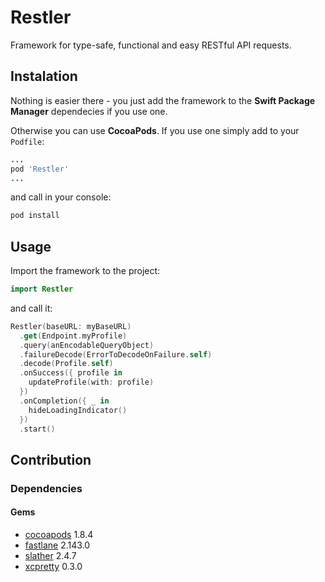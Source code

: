 # Restler

Framework for type-safe, functional and easy RESTful API requests.

## Instalation

Nothing is easier there - you just add the framework to the **Swift Package Manager** dependecies if you use one.

Otherwise you can use **CocoaPods**. If you use one simply add to your `Podfile`:

```ruby
...
pod 'Restler'
...
```

and call in your console:

```bash
pod install
```

## Usage

Import the framework to the project:

```swift
import Restler
```

and call it:

```swift
Restler(baseURL: myBaseURL)
  .get(Endpoint.myProfile)
  .query(anEncodableQueryObject)
  .failureDecode(ErrorToDecodeOnFailure.self)
  .decode(Profile.self)
  .onSuccess({ profile in
    updateProfile(with: profile)
  })
  .onCompletion({ _ in
    hideLoadingIndicator()
  })
  .start()
```

## Contribution

### Dependencies

#### Gems

- [cocoapods](https://rubygems.org/gems/cocoapods) 1.8.4
- [fastlane](https://rubygems.org/gems/fastlane) 2.143.0
- [slather](https://rubygems.org/gems/slather) 2.4.7
- [xcpretty](https://rubygems.org/gems/xcpretty) 0.3.0

